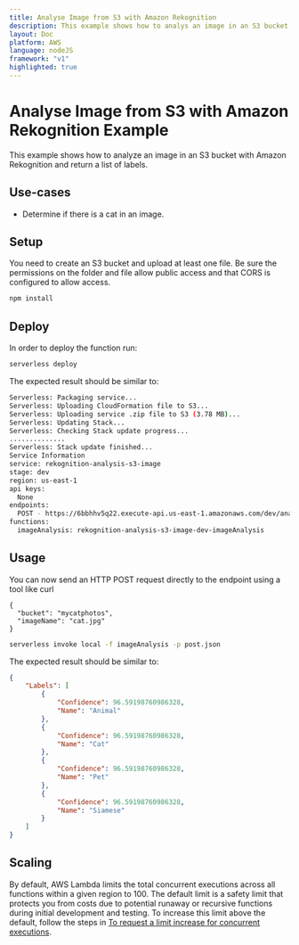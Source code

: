 ```yaml
---
title: Analyse Image from S3 with Amazon Rekognition
description: This example shows how to analys an image in an S3 bucket with Amazon Rekognition and return a list of labels.
layout: Doc
platform: AWS
language: nodeJS
framework: "v1"
highlighted: true
---
```

# Analyse Image from S3 with Amazon Rekognition Example

This example shows how to analyze an image in an S3 bucket with Amazon Rekognition and return a list of labels.

## Use-cases

- Determine if there is a cat in an image.

## Setup

You need to create an S3 bucket and upload at least one file. Be sure the permissions on the folder and file allow public access and that CORS is configured to allow access.

```bash
npm install
```

## Deploy

In order to deploy the function run:

```bash
serverless deploy
```

The expected result should be similar to:

```bash
Serverless: Packaging service...
Serverless: Uploading CloudFormation file to S3...
Serverless: Uploading service .zip file to S3 (3.78 MB)...
Serverless: Updating Stack...
Serverless: Checking Stack update progress...
..............
Serverless: Stack update finished...
Service Information
service: rekognition-analysis-s3-image
stage: dev
region: us-east-1
api keys:
  None
endpoints:
  POST - https://6bbhhv5q22.execute-api.us-east-1.amazonaws.com/dev/analysis
functions:
  imageAnalysis: rekognition-analysis-s3-image-dev-imageAnalysis
```

## Usage

You can now send an HTTP POST request directly to the endpoint using a tool like curl

```
{
  "bucket": "mycatphotos",
  "imageName": "cat.jpg"
}
```

```bash
serverless invoke local -f imageAnalysis -p post.json
```

The expected result should be similar to:

```json
{
    "Labels": [
        {
            "Confidence": 96.59198760986328,
            "Name": "Animal"
        },
        {
            "Confidence": 96.59198760986328,
            "Name": "Cat"
        },
        {
            "Confidence": 96.59198760986328,
            "Name": "Pet"
        },
        {
            "Confidence": 96.59198760986328,
            "Name": "Siamese"
        }
    ]
}
```

## Scaling

By default, AWS Lambda limits the total concurrent executions across all functions within a given region to 100. The default limit is a safety limit that protects you from costs due to potential runaway or recursive functions during initial development and testing. To increase this limit above the default, follow the steps in [To request a limit increase for concurrent executions](http://docs.aws.amazon.com/lambda/latest/dg/concurrent-executions.html#increase-concurrent-executions-limit).
